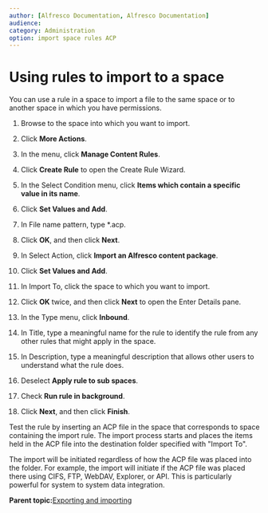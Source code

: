 ```yaml
---
author: [Alfresco Documentation, Alfresco Documentation]
audience: 
category: Administration
option: import space rules ACP
---
```


# Using rules to import to a space

You can use a rule in a space to import a file to the same space or to another space in which you have permissions.

1.  Browse to the space into which you want to import.

2.  Click **More Actions**.

3.  In the menu, click **Manage Content Rules**.

4.  Click **Create Rule** to open the Create Rule Wizard.

5.  In the Select Condition menu, click **Items which contain a specific value in its name**.

6.  Click **Set Values and Add**.

7.  In File name pattern, type \*.acp.

8.  Click **OK**, and then click **Next**.

9.  In Select Action, click **Import an Alfresco content package**.

10. Click **Set Values and Add**.

11. In Import To, click the space to which you want to import.

12. Click **OK** twice, and then click **Next** to open the Enter Details pane.

13. In the Type menu, click **Inbound**.

14. In Title, type a meaningful name for the rule to identify the rule from any other rules that might apply in the space.

15. In Description, type a meaningful description that allows other users to understand what the rule does.

16. Deselect **Apply rule to sub spaces**.

17. Check **Run rule in background**.

18. Click **Next**, and then click **Finish**.


Test the rule by inserting an ACP file in the space that corresponds to space containing the import rule. The import process starts and places the items held in the ACP file into the destination folder specified with "Import To".

The import will be initiated regardless of how the ACP file was placed into the folder. For example, the import will initiate if the ACP file was placed there using CIFS, FTP, WebDAV, Explorer, or API. This is particularly powerful for system to system data integration.

**Parent topic:**[Exporting and importing](../concepts/import-export.md)

